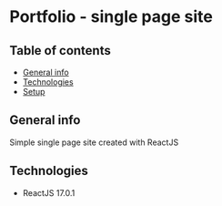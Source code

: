 # Portfolio - single page site

## Table of contents
* [General info](#general-info)
* [Technologies](#technologies)
* [Setup](#setup)


## General info
Simple single page site created with ReactJS

## Technologies
* ReactJS 17.0.1

